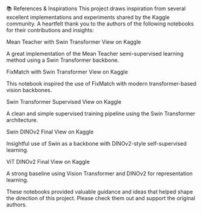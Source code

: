 📚 References & Inspirations
This project draws inspiration from several excellent implementations and experiments shared by the Kaggle community. A heartfelt thank you to the authors of the following notebooks for their contributions and insights:

Mean Teacher with Swin Transformer
View on Kaggle

A great implementation of the Mean Teacher semi-supervised learning method using a Swin Transformer backbone.

FixMatch with Swin Transformer
View on Kaggle

This notebook inspired the use of FixMatch with modern transformer-based vision backbones.

Swin Transformer Supervised
View on Kaggle

A clean and simple supervised training pipeline using the Swin Transformer architecture.

Swin DINOv2 Final
View on Kaggle

Insightful use of Swin as a backbone with DINOv2-style self-supervised learning.

ViT DINOv2 Final
View on Kaggle

A strong baseline using Vision Transformer and DINOv2 for representation learning.

These notebooks provided valuable guidance and ideas that helped shape the direction of this project. Please check them out and support the original authors.

